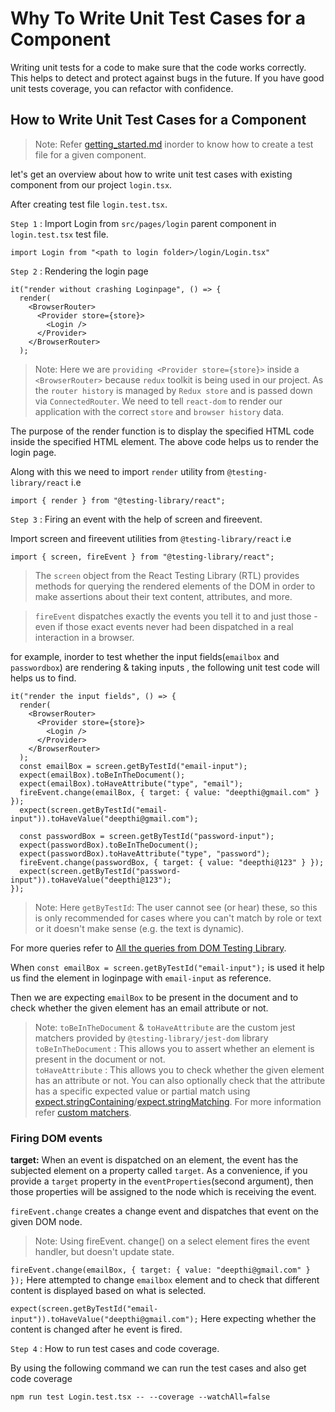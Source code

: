 # Why To Write Unit Test Cases for a Component
Writing unit tests for a code to make sure that the code works correctly. This helps to detect and protect against bugs in the future. If you have good unit tests coverage, you can refactor with confidence.

## How to Write Unit Test Cases for a Component 
> Note: Refer [getting_started.md](https://github.com/NeoSOFT-Technologies/frontend-reactjs/blob/main/wiki/howto/getting_started.md) inorder to know how to create a test file for a given component.<br/>

let's get an overview about how to write unit test cases with existing component from our project `login.tsx`.<br/>

After creating test file `login.test.tsx`.

`Step 1` : Import Login from `src/pages/login` parent component in `login.test.tsx` test file.
```tsx
import Login from "<path to login folder>/login/Login.tsx"
```

`Step 2` : Rendering the login page
``` tsx
it("render without crashing Loginpage", () => {
  render(
    <BrowserRouter>
      <Provider store={store}>
        <Login />
      </Provider>
    </BrowserRouter>
  );
  ```
  > Note: Here we are `providing <Provider store={store}>` inside a `<BrowserRouter>` because `redux` toolkit is being used in our project. As the `router history` is managed by `Redux store` and is passed down via `ConnectedRouter`. We need to tell `react-dom` to render our application with the correct `store` and `browser history` data.

The purpose of the render function is to display the specified HTML code inside the specified HTML element. The above code helps us to render the login page.

Along with this we need to import `render` utility from `@testing-library/react` i.e
```tsx 
import { render } from "@testing-library/react";
```

`Step 3` : Firing an event with the help of screen and fireevent.

Import screen and fireevent utilities from `@testing-library/react` i.e
```tsx
import { screen, fireEvent } from "@testing-library/react";
```

> The `screen` object from the React Testing Library (RTL) provides methods for querying the rendered elements of the DOM in order to make assertions about their text content, attributes, and more. 

> `fireEvent` dispatches exactly the events you tell it to and just those - even if those exact events never had been dispatched in a real interaction in a browser.<br/>
> 
for example, inorder to test whether the input fields(`emailbox` and `passwordbox`) are rendering & taking inputs , the following unit test code will helps us to find.
```
it("render the input fields", () => {
  render(
    <BrowserRouter>
      <Provider store={store}>
        <Login />
      </Provider>
    </BrowserRouter>
  );
  const emailBox = screen.getByTestId("email-input");
  expect(emailBox).toBeInTheDocument();
  expect(emailBox).toHaveAttribute("type", "email");
  fireEvent.change(emailBox, { target: { value: "deepthi@gmail.com" } });
  expect(screen.getByTestId("email-input")).toHaveValue("deepthi@gmail.com");

  const passwordBox = screen.getByTestId("password-input");
  expect(passwordBox).toBeInTheDocument();
  expect(passwordBox).toHaveAttribute("type", "password");
  fireEvent.change(passwordBox, { target: { value: "deepthi@123" } });
  expect(screen.getByTestId("password-input")).toHaveValue("deepthi@123");
});
```

> Note: Here `getByTestId`: The user cannot see (or hear) these, so this is only recommended for cases where you can't match by role or text or it doesn't make sense (e.g. the text is dynamic).<br/>

For more queries refer to [All the queries from DOM Testing Library](https://testing-library.com/docs/react-testing-library/cheatsheet/).

When `const emailBox = screen.getByTestId("email-input");` is used it help us find the element in loginpage with `email-input` as reference.

Then we are expecting `emailBox` to be present in the document and to check whether the given element has an email attribute or not. 

> Note: `toBeInTheDocument` & `toHaveAttribute` are the custom jest matchers provided by `@testing-library/jest-dom` library
> `toBeInTheDocument` : This allows you to assert whether an element is present in the document or not.<br/>
> `toHaveAttribute` : This allows you to check whether the given element has an attribute or not. You can also optionally check that the attribute has a specific expected value or partial match using [expect.stringContaining](https://jestjs.io/docs/en/expect.html#expectnotstringcontainingstring)/[expect.stringMatching](https://jestjs.io/docs/en/expect.html#expectstringmatchingstring-regexp).
> For more information refer [custom matchers](https://github.com/testing-library/jest-dom#custom-matchers).

### Firing DOM events 
**target:** When an event is dispatched on an element, the event has the subjected element on a property called `target`. As a convenience, if you provide a `target` property in the `eventProperties`(second argument), then those properties will be assigned to the node which is receiving the event.

`fireEvent.change` creates a change event and dispatches that event on the given DOM node.

> Note: Using fireEvent. change() on a select element fires the event handler, but doesn't update state.

`fireEvent.change(emailBox, { target: { value: "deepthi@gmail.com" } });` Here attempted to change `emailbox` element and to check that different content is displayed based on what is selected.

`expect(screen.getByTestId("email-input")).toHaveValue("deepthi@gmail.com");` Here expecting whether the content is changed after he event is fired.

`Step 4` : How to run test cases and code coverage.

By using the following command we can run the test cases and also get code coverage 
```
npm run test Login.test.tsx -- --coverage --watchAll=false
```